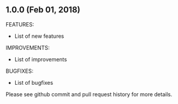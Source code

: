 ## 1.0.0 (Feb 01, 2018)

FEATURES:
* List of new features

IMPROVEMENTS:
* List of improvements

BUGFIXES:
* List of bugfixes

Please see github commit and pull request history for more details.
